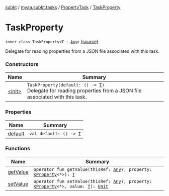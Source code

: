 [subkt](../../../index.md) / [myaa.subkt.tasks](../../index.md) / [PropertyTask](../index.md) / [TaskProperty](./index.md)

# TaskProperty

`inner class TaskProperty<T : `[`Any`](https://kotlinlang.org/api/latest/jvm/stdlib/kotlin/-any/index.html)`>` [(source)](https://github.com/Myaamori/SubKt/blob/0.1.10/src/main/kotlin/myaa/subkt/tasks/tasks.kt#L618)

Delegate for reading properties from a JSON file associated with this task.

### Constructors

| Name | Summary |
|---|---|
| [&lt;init&gt;](-init-.md) | `TaskProperty(default: () -> `[`T`](index.md#T)`)`<br>Delegate for reading properties from a JSON file associated with this task. |

### Properties

| Name | Summary |
|---|---|
| [default](default.md) | `val default: () -> `[`T`](index.md#T) |

### Functions

| Name | Summary |
|---|---|
| [getValue](get-value.md) | `operator fun getValue(thisRef: `[`Any`](https://kotlinlang.org/api/latest/jvm/stdlib/kotlin/-any/index.html)`?, property: `[`KProperty`](https://kotlinlang.org/api/latest/jvm/stdlib/kotlin.reflect/-k-property/index.html)`<*>): `[`T`](index.md#T) |
| [setValue](set-value.md) | `operator fun setValue(thisRef: `[`Any`](https://kotlinlang.org/api/latest/jvm/stdlib/kotlin/-any/index.html)`?, property: `[`KProperty`](https://kotlinlang.org/api/latest/jvm/stdlib/kotlin.reflect/-k-property/index.html)`<*>, value: `[`T`](index.md#T)`): `[`Unit`](https://kotlinlang.org/api/latest/jvm/stdlib/kotlin/-unit/index.html) |
